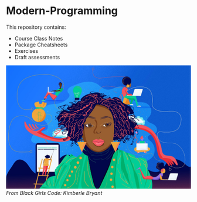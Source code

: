 # Modern-Programming
This repository contains:
- Course Class Notes
- Package Cheatsheets
- Exercises
- Draft assessments

![image](https://github.com/edsml-de1052e8/Modern-Programming/blob/main/Pictures/kimberly-angelist_illustration0912_optimized%20(1).jpg)
*From Black Girls Code: Kimberle Bryant*
